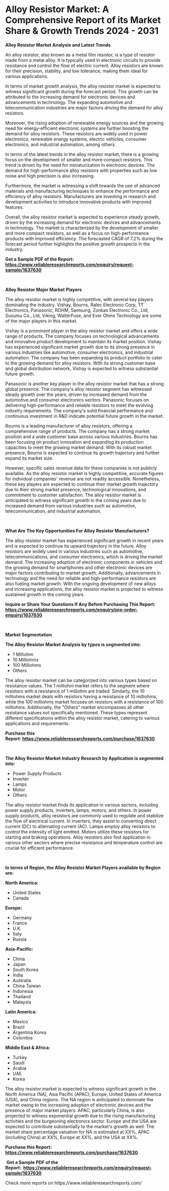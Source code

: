 <p><h1>Alloy Resistor Market: A Comprehensive Report of its Market Share & Growth Trends 2024 - 2031</h1></p><p><strong>Alloy Resistor Market Analysis and Latest Trends</strong></p>
<p><p>An alloy resistor, also known as a metal film resistor, is a type of resistor made from a metal alloy. It is typically used in electronic circuits to provide resistance and control the flow of electric current. Alloy resistors are known for their precision, stability, and low tolerance, making them ideal for various applications.</p><p>In terms of market growth analysis, the alloy resistor market is expected to witness significant growth during the forecast period. This growth can be attributed to the increasing demand for electronic devices and advancements in technology. The expanding automotive and telecommunication industries are major factors driving the demand for alloy resistors.</p><p>Moreover, the rising adoption of renewable energy sources and the growing need for energy-efficient electronic systems are further boosting the demand for alloy resistors. These resistors are widely used in power electronics, renewable energy systems, electric vehicles, consumer electronics, and industrial automation, among others.</p><p>In terms of the latest trends in the alloy resistor market, there is a growing focus on the development of smaller and more compact resistors. This trend is driven by the need for miniaturization in electronic devices. The demand for high-performance alloy resistors with properties such as low noise and high precision is also increasing.</p><p>Furthermore, the market is witnessing a shift towards the use of advanced materials and manufacturing techniques to enhance the performance and efficiency of alloy resistors. Manufacturers are investing in research and development activities to introduce innovative products with improved features.</p><p>Overall, the alloy resistor market is expected to experience steady growth, driven by the increasing demand for electronic devices and advancements in technology. The market is characterized by the development of smaller and more compact resistors, as well as a focus on high-performance products with improved efficiency. The forecasted CAGR of 7.2% during the forecast period further highlights the positive growth prospects in the industry.</p></p>
<p><strong>Get a Sample PDF of the Report:&nbsp; <a href="https://www.reliableresearchreports.com/enquiry/request-sample/1637630">https://www.reliableresearchreports.com/enquiry/request-sample/1637630</a></strong></p>
<p>&nbsp;</p>
<p><strong>Alloy Resistor Major Market Players</strong></p>
<p><p>The alloy resistor market is highly competitive, with several key players dominating the industry. Vishay, Bourns, Ralec Electronic Corp, TT Electronics, Panasonic, ROHM, Samsung, Zonkas Electronic Co., Ltd, Susumu Co., Ltd, Viking, WalterFuse, and Ever Ohms Technology are some of the major players in this market.</p><p>Vishay is a prominent player in the alloy resistor market and offers a wide range of products. The company focuses on technological advancements and innovative product development to maintain its market position. Vishay has experienced significant market growth due to its strong presence in various industries like automotive, consumer electronics, and industrial automation. The company has been expanding its product portfolio to cater to the growing demand for alloy resistors. With its strong customer base and global distribution network, Vishay is expected to witness substantial future growth.</p><p>Panasonic is another key player in the alloy resistor market that has a strong global presence. The company's alloy resistor segment has witnessed steady growth over the years, driven by increased demand from the automotive and consumer electronics sectors. Panasonic focuses on delivering high-performance and reliable resistors to meet the evolving industry requirements. The company's solid financial performance and continuous investment in R&D indicate potential future growth in the market.</p><p>Bourns is a leading manufacturer of alloy resistors, offering a comprehensive range of products. The company has a strong market position and a wide customer base across various industries. Bourns has been focusing on product innovation and expanding its production capacities to meet the growing market demand. With its robust market presence, Bourns is expected to continue its growth trajectory and further expand its market size.</p><p>However, specific sales revenue data for these companies is not publicly available. As the alloy resistor market is highly competitive, accurate figures for individual companies' revenue are not readily accessible. Nonetheless, these key players are expected to continue their market growth trajectory due to their strong market presence, technological innovations, and commitment to customer satisfaction. The alloy resistor market is anticipated to witness significant growth in the coming years due to increased demand from various industries such as automotive, telecommunication, and industrial automation.</p></p>
<p>&nbsp;</p>
<p><strong>What Are The Key Opportunities For Alloy Resistor Manufacturers?</strong></p>
<p><p>The alloy resistor market has experienced significant growth in recent years and is expected to continue its upward trajectory in the future. Alloy resistors are widely used in various industries such as automotive, telecommunications, and consumer electronics, which is driving the market demand. The increasing adoption of electronic components in vehicles and the growing demand for smartphones and other electronic devices are major factors contributing to market growth. Additionally, advancements in technology and the need for reliable and high-performance resistors are also fueling market growth. With the ongoing development of new alloys and increasing applications, the alloy resistor market is projected to witness sustained growth in the coming years.</p></p>
<p><strong>Inquire or Share Your Questions If Any Before Purchasing This Report: <a href="https://www.reliableresearchreports.com/enquiry/pre-order-enquiry/1637630">https://www.reliableresearchreports.com/enquiry/pre-order-enquiry/1637630</a></strong></p>
<p>&nbsp;</p>
<p><strong>Market Segmentation</strong></p>
<p><strong>The Alloy Resistor Market Analysis by types is segmented into:</strong></p>
<p><ul><li>1 Milliohm</li><li>10 Milliohms</li><li>100 Milliohms</li><li>Others</li></ul></p>
<p><p>The alloy resistor market can be categorized into various types based on resistance values. The 1 milliohm market refers to the segment where resistors with a resistance of 1 milliohm are traded. Similarly, the 10 milliohms market deals with resistors having a resistance of 10 milliohms, while the 100 milliohms market focuses on resistors with a resistance of 100 milliohms. Additionally, the "Others" market encompasses all other resistance values not specifically mentioned. These types represent different specifications within the alloy resistor market, catering to various applications and requirements.</p></p>
<p><strong>Purchase this Report:&nbsp;<a href="https://www.reliableresearchreports.com/purchase/1637630">https://www.reliableresearchreports.com/purchase/1637630</a></strong></p>
<p>&nbsp;</p>
<p><strong>The Alloy Resistor Market Industry Research by Application is segmented into:</strong></p>
<p><ul><li>Power Supply Products</li><li>Inverter</li><li>Lamps</li><li>Motor</li><li>Others</li></ul></p>
<p><p>The alloy resistor market finds its application in various sectors, including power supply products, inverters, lamps, motors, and others. In power supply products, alloy resistors are commonly used to regulate and stabilize the flow of electrical current. In inverters, they assist in converting direct current (DC) to alternating current (AC). Lamps employ alloy resistors to control the intensity of light emitted. Motors utilize these resistors for starting and braking operations. Alloy resistors also find application in various other sectors where precise resistance and temperature control are crucial for efficient performance.</p></p>
<p>&nbsp;</p>
<p><strong>In terms of Region, the Alloy Resistor Market Players available by Region are:</strong></p>
<p>
    <p> <strong> North America: </strong>
        <ul>
            <li>United States</li>
            <li>Canada</li>
        </ul>
        </p> 
    <p> <strong> Europe: </strong>
        <ul>
            <li>Germany</li>
            <li>France</li>
            <li>U.K.</li>
            <li>Italy</li>
            <li>Russia</li>
        </ul>
        </p> 
    <p> <strong> Asia-Pacific: </strong>
        <ul>
            <li>China</li>
            <li>Japan</li>
            <li>South Korea</li>
            <li>India</li>
            <li>Australia</li>
            <li>China Taiwan</li>
            <li>Indonesia</li>
            <li>Thailand</li>
            <li>Malaysia</li>
        </ul>
        </p> 
    <p> <strong> Latin America: </strong>
        <ul>
            <li>Mexico</li>
            <li>Brazil</li>
            <li>Argentina Korea</li>
            <li>Colombia</li>
        </ul>
        </p> 
    <p> <strong> Middle East & Africa: </strong>
        <ul>
            <li>Turkey</li>
            <li>Saudi</li>
            <li>Arabia</li>
            <li>UAE</li>
            <li>Korea</li>
        </ul>
    </p>
    </p>
<p><p>The alloy resistor market is expected to witness significant growth in the North America (NA), Asia Pacific (APAC), Europe, United States of America (USA), and China regions. The NA region is anticipated to dominate the market owing to the increasing adoption of electronic devices and the presence of major market players. APAC, particularly China, is also projected to witness exponential growth due to the rising manufacturing activities and the burgeoning electronics sector. Europe and the USA are expected to contribute substantially to the market's growth as well. The market share percentage valuation for NA is estimated at XX%, APAC (including China) at XX%, Europe at XX%, and the USA at XX%.</p></p>
<p><strong>Purchase this Report: <a href="https://www.reliableresearchreports.com/purchase/1637630">https://www.reliableresearchreports.com/purchase/1637630</a></strong></p>
<p>&nbsp;<strong>Get a Sample PDF of the Report:&nbsp;&nbsp;<a href="https://www.reliableresearchreports.com/enquiry/request-sample/1637630">https://www.reliableresearchreports.com/enquiry/request-sample/1637630</a></strong></p>
<p><strong></strong></p>
<p>Check more reports on https://www.reliableresearchreports.com/</p>